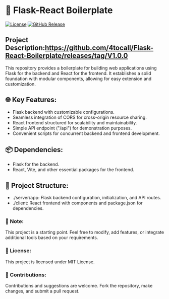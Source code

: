 # 🚀 Flask-React Boilerplate

[![License](https://img.shields.io/badge/license-MIT-blue.svg)](https://opensource.org/licenses/MIT)
[![GitHub Release](https://img.shields.io/github/v/release/4tocall/Flask-React-Boilerplate)](https://github.com/4tocall/Flask-React-Boilerplate/releases/tag/V1.0.0)

## Project Description:https://github.com/4tocall/Flask-React-Boilerplate/releases/tag/V1.0.0

This repository provides a boilerplate for building web applications using Flask for the backend and React for the frontend. It establishes a solid foundation with modular components, allowing for easy extension and customization.

## 🌐 Key Features:

- Flask backend with customizable configurations.
- Seamless integration of CORS for cross-origin resource sharing.
- React frontend structured for scalability and maintainability.
- Simple API endpoint ("/api") for demonstration purposes.
- Convenient scripts for concurrent backend and frontend development.

## 📦 Dependencies:

- Flask for the backend.
- React, Vite, and other essential packages for the frontend.

## 📄 Project Structure:

- ./server/app: Flask backend configuration, initialization, and API routes.
- ./client: React frontend with components and package.json for dependencies.

### 🚧 Note:

This project is a starting point. Feel free to modify, add features, or integrate additional tools based on your requirements.

### 📝 License:

This project is licensed under MIT License.

### 🌟 Contributions:

Contributions and suggestions are welcome. Fork the repository, make changes, and submit a pull request.
